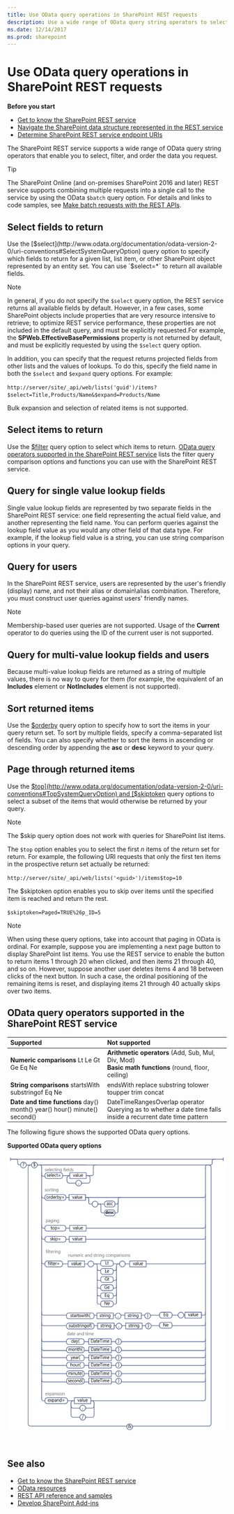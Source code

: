 ```yaml
---
title: Use OData query operations in SharePoint REST requests
description: Use a wide range of OData query string operators to select, filter, and order the data you request from the SharePoint REST service.
ms.date: 12/14/2017
ms.prod: sharepoint
---
```


# Use OData query operations in SharePoint REST requests

**Before you start**

- [Get to know the SharePoint REST service](get-to-know-the-sharepoint-rest-service.md)
- [Navigate the SharePoint data structure represented in the REST service](navigate-the-sharepoint-data-structure-represented-in-the-rest-service.md)
- [Determine SharePoint REST service endpoint URIs](determine-sharepoint-rest-service-endpoint-uris.md)

The SharePoint REST service supports a wide range of OData query string operators that enable you to select, filter, and order the data you request.
 
> [!TIP] 
> The SharePoint Online (and on-premises SharePoint 2016 and later) REST service supports combining multiple requests into a single call to the service by using the OData `$batch` query option. For details and links to code samples, see [Make batch requests with the REST APIs](make-batch-requests-with-the-rest-apis.md).

## Select fields to return

Use the [$select](http://www.odata.org/documentation/odata-version-2-0/uri-conventions#SelectSystemQueryOption) query option to specify which fields to return for a given list, list item, or other SharePoint object represented by an entity set. You can use `$select=*` to return all available fields.
 
> [!NOTE] 
> In general, if you do not specify the `$select` query option, the REST service returns all available fields by default. However, in a few cases, some SharePoint objects include properties that are very resource intensive to retrieve; to optimize REST service performance, these properties are not included in the default query, and must be explicitly requested.For example, the **SPWeb.EffectiveBasePermissions** property is not returned by default, and must be explicitly requested by using the `$select` query option.

In addition, you can specify that the request returns projected fields from other lists and the values of lookups. To do this, specify the field name in both the `$select` and `$expand` query options. For example:

`http://server/site/_api/web/lists('guid')/items?$select=Title,Products/Name&$expand=Products/Name`

Bulk expansion and selection of related items is not supported.

## Select items to return

Use the [$filter](http://www.odata.org/documentation/odata-version-2-0/uri-conventions#FilterSystemQueryOption) query option to select which items to return. [OData query operators supported in the SharePoint REST service](#bk_supported) lists the filter query comparison options and functions you can use with the SharePoint REST service.

## Query for single value lookup fields

Single value lookup fields are represented by two separate fields in the SharePoint REST service: one field representing the actual field value, and another representing the field name. You can perform queries against the lookup field value as you would any other field of that data type. For example, if the lookup field value is a string, you can use string comparison options in your query.

## Query for users

In the SharePoint REST service, users are represented by the user's friendly (display) name, and not their alias or domain\alias combination. Therefore, you must construct user queries against users' friendly names.
 
> [!NOTE] 
> Membership-based user queries are not supported. Usage of the **Current** operator to do queries using the ID of the current user is not supported.

## Query for multi-value lookup fields and users

Because multi-value lookup fields are returned as a string of multiple values, there is no way to query for them (for example, the equivalent of an **Includes** element or **NotIncludes** element is not supported).

## Sort returned items

Use the [$orderby](http://www.odata.org/documentation/odata-version-2-0/uri-conventions#OrderBySystemQueryOption) query option to specify how to sort the items in your query return set. To sort by multiple fields, specify a comma-separated list of fields. You can also specify whether to sort the items in ascending or descending order by appending the **asc** or **desc** keyword to your query.

## Page through returned items

Use the [$top](http://www.odata.org/documentation/odata-version-2-0/uri-conventions#TopSystemQueryOption) and [$skiptoken](http://msdn.microsoft.com/library/dd942121.aspx) query options to select a subset of the items that would otherwise be returned by your query.
 
> [!NOTE] 
> The $skip query option does not work with queries for SharePoint list items.

The `$top` option enables you to select the first *n* items of the return set for return. For example, the following URI requests that only the first ten items in the prospective return set actually be returned:

`http://server/site/_api/web/lists('<guid>')/items$top=10`

The $skiptoken option enables you to skip over items until the specified item is reached and return the rest.

`$skiptoken=Paged=TRUE%26p_ID=5`
 
> [!NOTE] 
> When using these query options, take into account that paging in OData is ordinal. For example, suppose you are implementing a next page button to display SharePoint list items. You use the REST service to enable the button to return items 1 through 20 when clicked, and then items 21 through 40, and so on. However, suppose another user deletes items 4 and 18 between clicks of the next button. In such a case, the ordinal positioning of the remaining items is reset, and displaying items 21 through 40 actually skips over two items.
 
<a name="bk_supported"> </a>

## OData query operators supported in the SharePoint REST service

|**Supported**|**Not supported**|
|:-----|:-----|
|**Numeric comparisons** Lt Le Gt Ge Eq Ne| **Arithmetic operators** (Add, Sub, Mul, Div, Mod)<br/>**Basic math functions** (round, floor, ceiling) |
|**String comparisons** startsWith substringof Eq Ne| endsWith replace substring tolower toupper trim concat|
|**Date and time functions** day() month() year() hour() minute() second()| DateTimeRangesOverlap operator<br/>Querying as to whether a date time falls inside a recurrent date time pattern|

The following figure shows the supported OData query options.

**Supported OData query options**

![SharePoint REST service query option syntax](../images/SPF15Con_REST_queryOptionSyntax.png)

<br/>

## See also
<a name="bk_addresources"> </a>

- [Get to know the SharePoint REST service](get-to-know-the-sharepoint-rest-service.md)
- [OData resources](get-to-know-the-sharepoint-rest-service.md#odata-resources)
- [REST API reference and samples](https://msdn.microsoft.com/library)
- [Develop SharePoint Add-ins](develop-sharepoint-add-ins.md)
    
 

 

 
